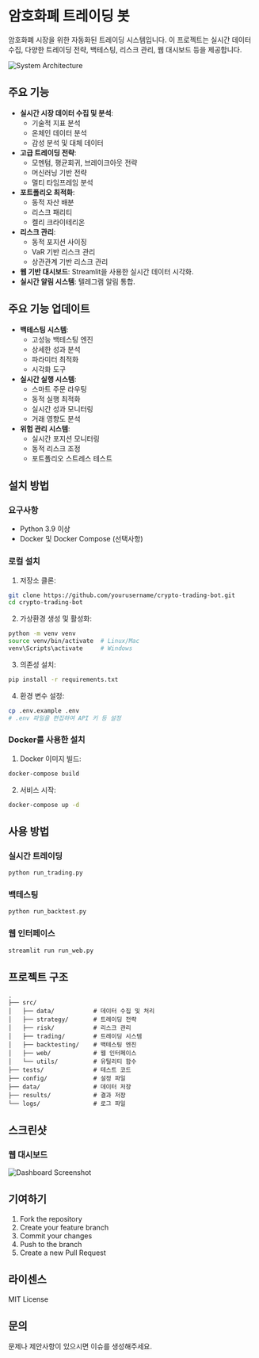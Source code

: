 # 암호화폐 트레이딩 봇

암호화폐 시장을 위한 자동화된 트레이딩 시스템입니다. 이 프로젝트는 실시간 데이터 수집, 다양한 트레이딩 전략, 백테스팅, 리스크 관리, 웹 대시보드 등을 제공합니다.

![System Architecture](docs/diagrams/system_architecture.png)

## 주요 기능

- **실시간 시장 데이터 수집 및 분석**: 
  - 기술적 지표 분석
  - 온체인 데이터 분석
  - 감성 분석 및 대체 데이터
- **고급 트레이딩 전략**: 
  - 모멘텀, 평균회귀, 브레이크아웃 전략
  - 머신러닝 기반 전략
  - 멀티 타임프레임 분석
- **포트폴리오 최적화**: 
  - 동적 자산 배분
  - 리스크 패리티
  - 켈리 크라이테리온
- **리스크 관리**: 
  - 동적 포지션 사이징
  - VaR 기반 리스크 관리
  - 상관관계 기반 리스크 관리
- **웹 기반 대시보드**: Streamlit을 사용한 실시간 데이터 시각화.
- **실시간 알림 시스템**: 텔레그램 알림 통합.

## 주요 기능 업데이트

- **백테스팅 시스템**:
  - 고성능 백테스팅 엔진
  - 상세한 성과 분석
  - 파라미터 최적화
  - 시각화 도구
- **실시간 실행 시스템**:
  - 스마트 주문 라우팅
  - 동적 실행 최적화
  - 실시간 성과 모니터링
  - 거래 영향도 분석
- **위험 관리 시스템**:
  - 실시간 포지션 모니터링
  - 동적 리스크 조정
  - 포트폴리오 스트레스 테스트

## 설치 방법

### 요구사항

- Python 3.9 이상
- Docker 및 Docker Compose (선택사항)

### 로컬 설치

1. 저장소 클론:
```bash
git clone https://github.com/yourusername/crypto-trading-bot.git
cd crypto-trading-bot
```

2. 가상환경 생성 및 활성화:
```bash
python -m venv venv
source venv/bin/activate  # Linux/Mac
venv\Scripts\activate     # Windows
```

3. 의존성 설치:
```bash
pip install -r requirements.txt
```

4. 환경 변수 설정:
```bash
cp .env.example .env
# .env 파일을 편집하여 API 키 등 설정
```

### Docker를 사용한 설치

1. Docker 이미지 빌드:
```bash
docker-compose build
```

2. 서비스 시작:
```bash
docker-compose up -d
```

## 사용 방법

### 실시간 트레이딩

```bash
python run_trading.py
```

### 백테스팅

```bash
python run_backtest.py
```

### 웹 인터페이스

```bash
streamlit run run_web.py
```

## 프로젝트 구조

```
.
├── src/
│   ├── data/           # 데이터 수집 및 처리
│   ├── strategy/       # 트레이딩 전략
│   ├── risk/           # 리스크 관리
│   ├── trading/        # 트레이딩 시스템
│   ├── backtesting/    # 백테스팅 엔진
│   ├── web/            # 웹 인터페이스
│   └── utils/          # 유틸리티 함수
├── tests/              # 테스트 코드
├── config/             # 설정 파일
├── data/               # 데이터 저장
├── results/            # 결과 저장
└── logs/               # 로그 파일
```

## 스크린샷

### 웹 대시보드
![Dashboard Screenshot](docs/screenshots/dashboard.png)

## 기여하기

1. Fork the repository
2. Create your feature branch
3. Commit your changes
4. Push to the branch
5. Create a new Pull Request

## 라이센스

MIT License

## 문의

문제나 제안사항이 있으시면 이슈를 생성해주세요.